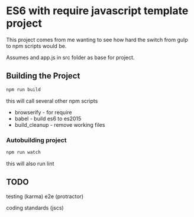 # ES6 with require javascript template project

This project comes from me wanting to see how hard the switch from gulp to npm scripts would be.

Assumes and app.js in src folder as base for project.

## Building the Project

```bash
npm run build
```

this will call several other npm scripts
 * browserify - for require
 * babel - build es6 to es2015
 * build_cleanup - remove working files

### Autobuilding project

```bash
npm run watch
```

this will also run lint

## TODO
testing (karma)
e2e (protractor)

coding standards (jscs)